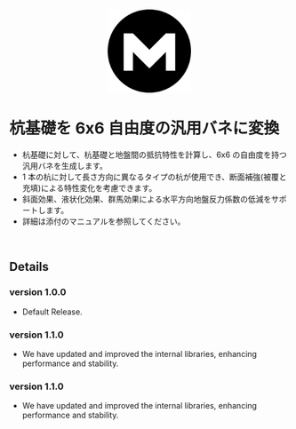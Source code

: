 <!-- markdownlint-disable-next-line -->
<br />
<p align="center">
  <a href="https://midasit.com/" rel="noopener" target="_blank"><img width="150" src="https://raw.githubusercontent.com/midasit-dev/moaui-fixed-repo/main/svg/logo_circle_30p.svg" alt="moaui logo"></a>
</p>

# 杭基礎を 6x6 自由度の汎用バネに変換

- 杭基礎に対して、杭基礎と地盤間の抵抗特性を計算し、6x6 の自由度を持つ汎用バネを生成します。
- 1 本の杭に対して長さ方向に異なるタイプの杭が使用でき、断面補強(被覆と充填)による特性変化を考慮できます。
- 斜面効果、液状化効果、群馬効果による水平方向地盤反力係数の低減をサポートします。
- 詳細は添付のマニュアルを参照してください。

<br />

## Details

### version 1.0.0

- Default Release.

### version 1.1.0

- We have updated and improved the internal libraries, enhancing performance and stability.

### version 1.1.0

- We have updated and improved the internal libraries, enhancing performance and stability.
